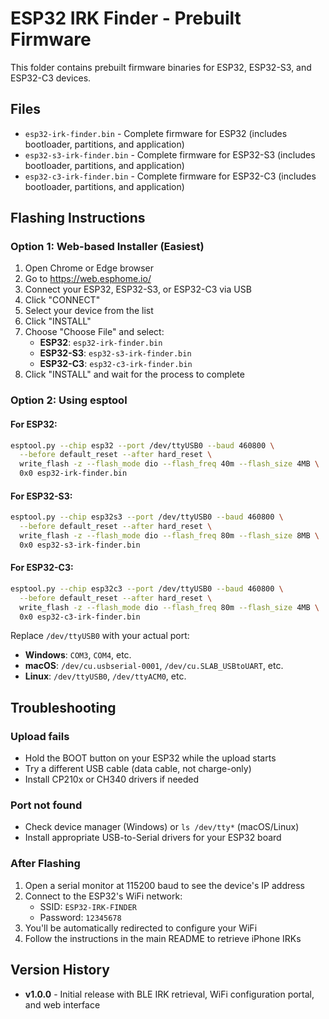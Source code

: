 # ESP32 IRK Finder - Prebuilt Firmware

This folder contains prebuilt firmware binaries for ESP32, ESP32-S3, and ESP32-C3 devices.

## Files

- `esp32-irk-finder.bin` - Complete firmware for ESP32 (includes bootloader, partitions, and application)
- `esp32-s3-irk-finder.bin` - Complete firmware for ESP32-S3 (includes bootloader, partitions, and application)
- `esp32-c3-irk-finder.bin` - Complete firmware for ESP32-C3 (includes bootloader, partitions, and application)

## Flashing Instructions

### Option 1: Web-based Installer (Easiest)

1. Open Chrome or Edge browser
2. Go to https://web.esphome.io/
3. Connect your ESP32, ESP32-S3, or ESP32-C3 via USB
4. Click "CONNECT"
5. Select your device from the list
6. Click "INSTALL"
7. Choose "Choose File" and select:
   - **ESP32**: `esp32-irk-finder.bin`
   - **ESP32-S3**: `esp32-s3-irk-finder.bin`
   - **ESP32-C3**: `esp32-c3-irk-finder.bin`
8. Click "INSTALL" and wait for the process to complete

### Option 2: Using esptool

#### For ESP32:
```bash
esptool.py --chip esp32 --port /dev/ttyUSB0 --baud 460800 \
  --before default_reset --after hard_reset \
  write_flash -z --flash_mode dio --flash_freq 40m --flash_size 4MB \
  0x0 esp32-irk-finder.bin
```

#### For ESP32-S3:
```bash
esptool.py --chip esp32s3 --port /dev/ttyUSB0 --baud 460800 \
  --before default_reset --after hard_reset \
  write_flash -z --flash_mode dio --flash_freq 80m --flash_size 8MB \
  0x0 esp32-s3-irk-finder.bin
```

#### For ESP32-C3:
```bash
esptool.py --chip esp32c3 --port /dev/ttyUSB0 --baud 460800 \
  --before default_reset --after hard_reset \
  write_flash -z --flash_mode dio --flash_freq 80m --flash_size 4MB \
  0x0 esp32-c3-irk-finder.bin
```

Replace `/dev/ttyUSB0` with your actual port:
- **Windows**: `COM3`, `COM4`, etc.
- **macOS**: `/dev/cu.usbserial-0001`, `/dev/cu.SLAB_USBtoUART`, etc.
- **Linux**: `/dev/ttyUSB0`, `/dev/ttyACM0`, etc.

## Troubleshooting

### Upload fails
- Hold the BOOT button on your ESP32 while the upload starts
- Try a different USB cable (data cable, not charge-only)
- Install CP210x or CH340 drivers if needed

### Port not found
- Check device manager (Windows) or `ls /dev/tty*` (macOS/Linux)
- Install appropriate USB-to-Serial drivers for your ESP32 board

### After Flashing

1. Open a serial monitor at 115200 baud to see the device's IP address
2. Connect to the ESP32's WiFi network:
   - SSID: `ESP32-IRK-FINDER`
   - Password: `12345678`
3. You'll be automatically redirected to configure your WiFi
4. Follow the instructions in the main README to retrieve iPhone IRKs

## Version History

- **v1.0.0** - Initial release with BLE IRK retrieval, WiFi configuration portal, and web interface